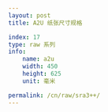 ```yaml
---
layout: post
title: A2U 纸张尺寸规格

index: 17
type: raw 系列
info:
    name: a2u
    width: 450
    height: 625
    unit: 毫米

permalink: /cn/raw/sra3++/
---
```



